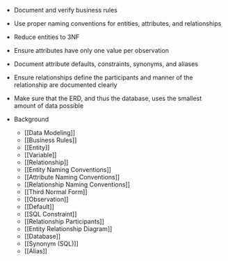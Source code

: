 - Document and verify business rules
- Use proper naming conventions for entities, attributes, and relationships
- Reduce entities to 3NF
- Ensure attributes have only one value per observation
- Document attribute defaults, constraints, synonyms, and aliases
- Ensure relationships define the participants and manner of the relationship are documented clearly
- Make sure that the ERD, and thus the database, uses the smallest amount of data possible

- Background
	- [[Data Modeling]]
	- [[Business Rules]]
	- [[Entity]]
	- [[Variable]]
	- [[Relationship]]
	- [[Entity Naming Conventions]]
	- [[Attribute Naming Conventions]]
	- [[Relationship Naming Conventions]]
	- [[Third Normal Form]]
	- [[Observation]]
	- [[Default]]
	- [[SQL Constraint]]
	- [[Relationship Participants]]
	- [[Entity Relationship Diagram]]
	- [[Database]]
	- [[Synonym (SQL)]]
	- [[Alias]]